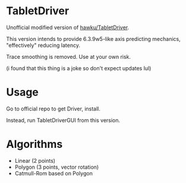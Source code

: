 # TabletDriver

Unofficial modified version of [hawku/TabletDriver](https://github.com/hawku/TabletDriver).

This version intends to provide 6.3.9w5-like axis predicting mechanics, "effectively" reducing latency.

Trace smoothing is removed. Use at your own risk.

(i found that this thing is a joke so don't expect updates lul)

# Usage

Go to official repo to get Driver, install.

Instead, run TabletDriverGUI from this version.

# Algorithms

- Linear (2 points)
- Polygon (3 points, vector rotation)
- Catmull-Rom based on Polygon
